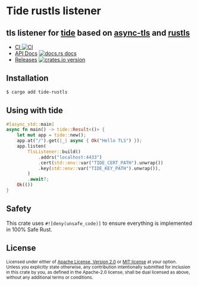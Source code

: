 # Tide rustls listener

## tls listener for [tide](https://github.com/http-rs/tide) based on [async-tls](https://github.com/async-rs/async-tls) and [rustls](https://github.com/ctz/rustls)

* [CI ![CI][ci-badge]][ci]
* [API Docs][docs] [![docs.rs docs][docs-badge]][docs]
* [Releases][releases] [![crates.io version][version-badge]][lib-rs]

[ci]: https://github.com/http-rs/tide-rustls/actions?query=workflow%3ACI
[ci-badge]: https://github.com/http-rs/tide-rustls/workflows/CI/badge.svg
[releases]: https://github.com/http-rs/tide-rustls/releases
[docs]: https://docs.rs/tide-rustls
[lib-rs]: https://lib.rs/tide-rustls
[docs-badge]: https://img.shields.io/badge/docs-latest-blue.svg?style=flat-square
[version-badge]: https://img.shields.io/crates/v/tide-rustls.svg?style=flat-square

## Installation
```sh
$ cargo add tide-rustls
```

## Using with tide
```rust
#[async_std::main]
async fn main() -> tide::Result<()> {
    let mut app = tide::new();
    app.at("/").get(|_| async { Ok("Hello TLS") });
    app.listen(
        TlsListener::build()
            .addrs("localhost:4433")
            .cert(std::env::var("TIDE_CERT_PATH").unwrap())
            .key(std::env::var("TIDE_KEY_PATH").unwrap()),
        )
        .await?;
    Ok(())
}
```

## Safety
This crate uses ``#![deny(unsafe_code)]`` to ensure everything is implemented in
100% Safe Rust.

## License

<sup>
Licensed under either of <a href="LICENSE-APACHE">Apache License, Version
2.0</a> or <a href="LICENSE-MIT">MIT license</a> at your option.
</sup>

<br/>

<sub>
Unless you explicitly state otherwise, any contribution intentionally submitted
for inclusion in this crate by you, as defined in the Apache-2.0 license, shall
be dual licensed as above, without any additional terms or conditions.
</sub>
